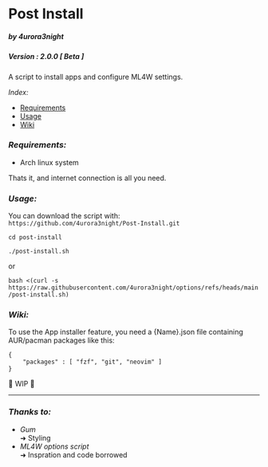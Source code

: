 # Post Install
##### by 4urora3night
##### Version : 2.0.0 [ Beta ]
A script to install apps and configure ML4W settings.

*Index:*
-	[Requirements](https://github.com/4urora3night/Post-Install#requirements)
-	[Usage](https://github.com/4urora3night/Post-Install?tab=readme-ov-file#usage)
-	[Wiki](https://github.com/4urora3night/Post-Install?tab=readme-ov-file#wiki)

### *Requirements:*
- Arch linux system

Thats it, and internet connection is all you need.
### *Usage:*
You can download the script with:\
```https://github.com/4urora3night/Post-Install.git```

```cd post-install```

```./post-install.sh ```

or

```bash <(curl -s https://raw.githubusercontent.com/4urora3night/options/refs/heads/main/post-install.sh)```

### *Wiki:*

To use the App installer feature, you need a {Name}.json file containing AUR/pacman packages like this:
```
{
    "packages" : [ "fzf", "git", "neovim" ]
}
```
🚧 WIP 🚧

---
### *Thanks to:*
- *Gum*  
	➜ Styling
- *ML4W options script* \
	➜ Inspration and code borrowed
